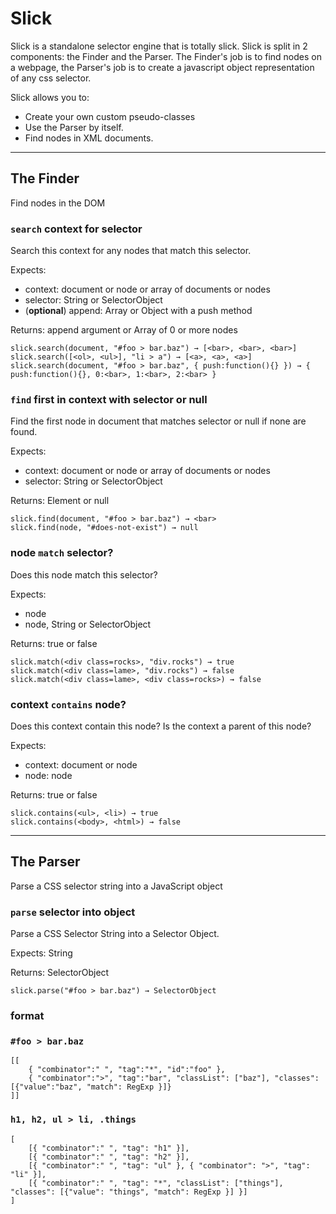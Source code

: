 # Slick

Slick is a standalone selector engine that is totally slick.
Slick is split in 2 components: the Finder and the Parser. The Finder's job is to find nodes on a webpage, the Parser's job is to create a javascript object representation of any css selector.

Slick allows you to:

 * Create your own custom pseudo-classes
 * Use the Parser by itself.
 * Find nodes in XML documents.

 ---

## The Finder

Find nodes in the DOM

### `search` context for selector

Search this context for any nodes that match this selector.

Expects:
* context: document or node or array of documents or nodes
* selector: String or SelectorObject
* (**optional**) append: Array or Object with a push method

Returns: append argument or Array of 0 or more nodes

	slick.search(document, "#foo > bar.baz") → [<bar>, <bar>, <bar>]
	slick.search([<ol>, <ul>], "li > a") → [<a>, <a>, <a>]
	slick.search(document, "#foo > bar.baz", { push:function(){} }) → { push:function(){}, 0:<bar>, 1:<bar>, 2:<bar> }

### `find` first in context with selector or null

Find the first node in document that matches selector or null if none are found.

Expects:
* context: document or node or array of documents or nodes
* selector: String or SelectorObject

Returns: Element or null

	slick.find(document, "#foo > bar.baz") → <bar>
	slick.find(node, "#does-not-exist") → null

### node `match` selector?

Does this node match this selector?

Expects:
* node
* node, String or SelectorObject

Returns: true or false

	slick.match(<div class=rocks>, "div.rocks") → true
	slick.match(<div class=lame>, "div.rocks") → false
	slick.match(<div class=lame>, <div class=rocks>) → false

### context `contains` node?

Does this context contain this node? Is the context a parent of this node?

Expects:
* context: document or node
* node: node

Returns: true or false

	slick.contains(<ul>, <li>) → true
	slick.contains(<body>, <html>) → false

---

## The Parser

Parse a CSS selector string into a JavaScript object

### `parse` selector into object

Parse a CSS Selector String into a Selector Object.

Expects: String

Returns: SelectorObject

	slick.parse("#foo > bar.baz") → SelectorObject


### format

### `#foo > bar.baz`

	[[
		{ "combinator":" ", "tag":"*", "id":"foo" },
		{ "combinator":">", "tag":"bar", "classList": ["baz"], "classes": [{"value":"baz", "match": RegExp }]}
	]]

### `h1, h2, ul > li, .things`

	[
		[{ "combinator":" ", "tag": "h1" }],
		[{ "combinator":" ", "tag": "h2" }],
		[{ "combinator":" ", "tag": "ul" }, { "combinator": ">", "tag": "li" }],
		[{ "combinator":" ", "tag": "*", "classList": ["things"], "classes": [{"value": "things", "match": RegExp }] }]
	]
